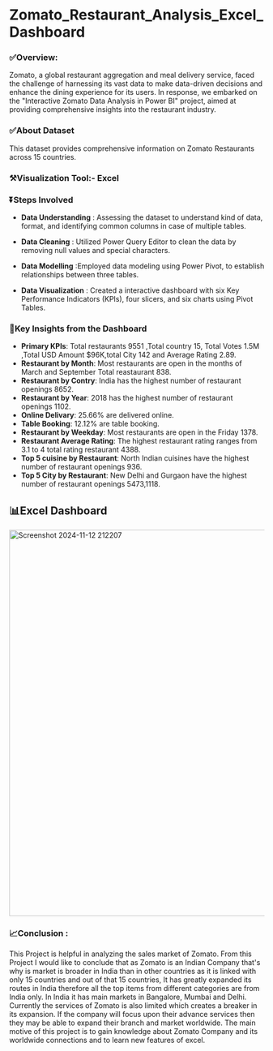 # Zomato_Restaurant_Analysis_Excel_Dashboard

### ✅️Overview:
Zomato, a global restaurant aggregation and meal delivery service, faced the challenge of harnessing its vast data to make data-driven decisions and enhance the dining experience for its users. In response, we embarked on the "Interactive Zomato Data Analysis in Power BI" project, aimed at providing comprehensive insights into the restaurant industry.

### ✅️About Dataset 
This dataset provides comprehensive information on Zomato Restaurants across 15 countries.

### ⚒️Visualization Tool:- Excel

### ⏬️Steps Involved

  + **Data Understanding** : Assessing the dataset to understand kind of data, format, and identifying common columns in case of multiple tables.

  + **Data Cleaning** : Utilized Power Query Editor to clean the data by removing null values and special characters.

  + **Data Modelling** :Employed data modeling using Power Pivot, to establish relationships between three tables.

  + **Data Visualization** : Created a interactive dashboard with six Key Performance Indicators (KPIs), four slicers, and six charts using Pivot Tables.


### 📌Key Insights from the Dashboard
  + **Primary KPIs**: Total restaurants 9551 ,Total country 15, Total Votes 1.5M ,Total USD Amount $96K,total City 142 and Average Rating 2.89.
  + **Restaurant by Month**: Most restaurants are open in the months of March and September Total reastaurant 838.
  + **Restaurant by Contry**: India has the highest number of restaurant openings 8652.
  + **Restaurant by Year**: 2018 has the highest number of restaurant openings 1102.
  + **Online Delivary**: 25.66% are delivered online.
  + **Table Booking**: 12.12% are table booking.
  + **Restaurant by Weekday**: Most restaurants are open in the Friday 1378.
  + **Restaurant Average Rating**: The highest restaurant rating ranges from 3.1 to 4  total rating restaurant 4388.
  + **Top 5 cuisine by Restaurant**: North Indian cuisines have the highest number of restaurant openings 936.
  + **Top 5 City by Restaurant**: New Delhi and Gurgaon have the highest number of restaurant openings 5473,1118.

## 📊Excel Dashboard
<img width="762" alt="Screenshot 2024-11-12 212207" src="https://github.com/user-attachments/assets/059cc7a1-6ca2-4827-a39a-e5bc5d95d1ab">

### 📈Conclusion :
This Project is helpful in analyzing the sales market of Zomato. From this Project I would like to conclude that as Zomato is an Indian Company that's why is market is broader in India than in other countries as it is linked with only 15 countries and out of that 15 countries, It has greatly expanded its routes in India therefore all the top items from different categories are from India only. In India it has main markets in Bangalore, Mumbai and Delhi. Currently the services of Zomato is also limited which creates a breaker in its expansion. If the company will focus upon their advance services then they may be able to expand their branch and market worldwide. The main motive of this project is to gain knowledge about Zomato Company and its worldwide connections and to learn new features of excel.
